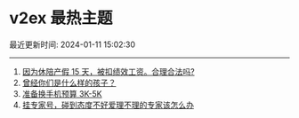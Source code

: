 # v2ex 最热主题

最近更新时间: 2024-01-11 15:02:30

--- 
1. [因为休陪产假 15 天，被扣绩效工资。合理合法吗?](https://www.v2ex.com/t/1007682) 
2. [曾经你们是什么样的孩子？](https://www.v2ex.com/t/1007701) 
3. [准备换手机预算 3K-5K](https://www.v2ex.com/t/1007704) 
4. [挂专家号，碰到态度不好爱理不理的专家该怎么办](https://www.v2ex.com/t/1007712) 
